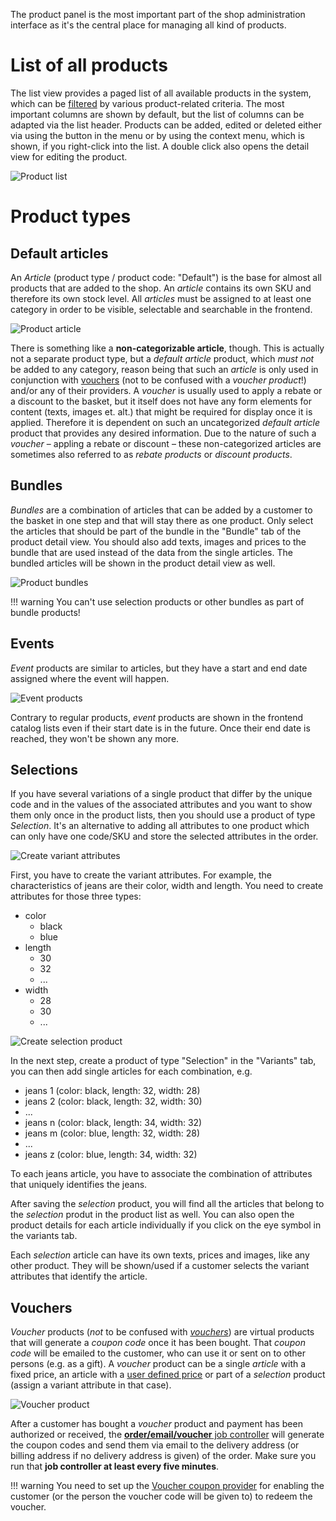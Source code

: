 The product panel is the most important part of the shop administration interface as it's the central place for managing all kind of products.


# List of all products

The list view provides a paged list of all available products in the system, which can be [filtered](filtering-lists.md) by various product-related criteria. The most important columns are shown by default, but the list of columns can be adapted via the list header. Products can be added, edited or deleted either via using the button in the menu or by using the context menu, which is shown, if you right-click into the list. A double click also opens the detail view for editing the product.

![Product list](Admin-product-list.png)


# Product types

## Default articles

An *Article* (product type / product code: "Default") is the base for almost all products that are added to the shop. An *article* contains its own SKU and therefore its own stock level. All *articles* must be assigned to at least one category in order to be visible, selectable and searchable in the frontend.

![Product article](Admin-product-article.png)

There is something like a **non-categorizable article**, though. This is actually not a separate product type, but a *default article* product, which *must not* be added to any category, reason being that such an *article* is only used in conjunction with [vouchers](#vouchers) (not to be confused with a *voucher product*!) and/or any of their providers. A *voucher* is usually used to apply a rebate or a discount to the basket, but it itself does not have any form elements for content (texts, images et. alt.) that might be required for display once it is applied. Therefore it is dependent on such an uncategorized *default article* product that provides any desired information. Due to the nature of such a *voucher* – appling a rebate or discount – these non-categorized articles are sometimes also referred to as *rebate products* or *discount products*. 


## Bundles

*Bundles* are a combination of articles that can be added by a customer to the basket in one step and that will stay there as one product. Only select the articles that should be part of the bundle in the "Bundle" tab of the product detail view. You should also add texts, images and prices to the bundle that are used instead of the data from the single articles. The bundled articles will be shown in the product detail view as well.

![Product bundles](Admin-product-bundle.png)

!!! warning
    You can't use selection products or other bundles as part of bundle products!


## Events

*Event* products are similar to articles, but they have a start and end date assigned where the event will happen.

![Event products](Admin-product-event.png)

Contrary to regular products, *event* products are shown in the frontend catalog lists even if their start date is in the future. Once their end date is reached, they won't be shown any more.


## Selections

If you have several variations of a single product that differ by the unique code and in the values of the associated attributes and you want to show them only once in the product lists, then you should use a product of type *Selection*. It's an alternative to adding all attributes to one product which can only have one code/SKU and store the selected attributes in the order.

![Create variant attributes](Admin-attribute-list.png)

First, you have to create the variant attributes. For example, the characteristics of jeans are their color, width and length. You need to create attributes for those three types:

* color
    * black
    * blue
* length
    * 30
    * 32
    * ...
* width
    * 28
    * 30
    * ...

![Create selection product](Admin-product-select.png)

In the next step, create a product of type "Selection" in the "Variants" tab, you can then add single articles for each combination, e.g.

* jeans 1 (color: black, length: 32, width: 28)
* jeans 2 (color: black, length: 32, width: 30)
* ...
* jeans n (color: black, length: 34, width: 32)
* jeans m (color: blue, length: 32, width: 28)
* ...
* jeans z (color: blue, length: 34, width: 32)

To each jeans article, you have to associate the combination of attributes that uniquely identifies the jeans.

After saving the *selection* product, you will find all the articles that belong to the *selection* produt in the product list as well. You can also open the product details for each article individually if you click on the eye symbol in the variants tab.

Each *selection* article can have its own texts, prices and images, like any other product. They will be shown/used if a customer selects the variant attributes that identify the article.


## Vouchers

*Voucher* products (*not* to be confused with [*vouchers*](coupons.md)) are virtual products that will generate a *coupon code* once it has been bought. That *coupon code* will be emailed to the customer, who can use it or sent on to other persons (e.g. as a gift). A *voucher* product can be a single *article* with a fixed price, an article with a [user defined price](product-details.md#price) or part of a *selection* product (assign a variant attribute in that case).

![Voucher product](Admin-product-voucher.png)

After a customer has bought a *voucher* product and payment has been authorized or received, the [**order/email/voucher** job controller](./../cronjobs/index.md) will generate the coupon codes and send them via email to the delivery address (or billing address if no delivery address is given) of the order. Make sure you run that **job controller at least every five minutes**.

!!! warning
    You need to set up the [Voucher coupon provider](coupons.md#Voucher) for enabling the customer (or the person the voucher code will be given to) to redeem the voucher.
